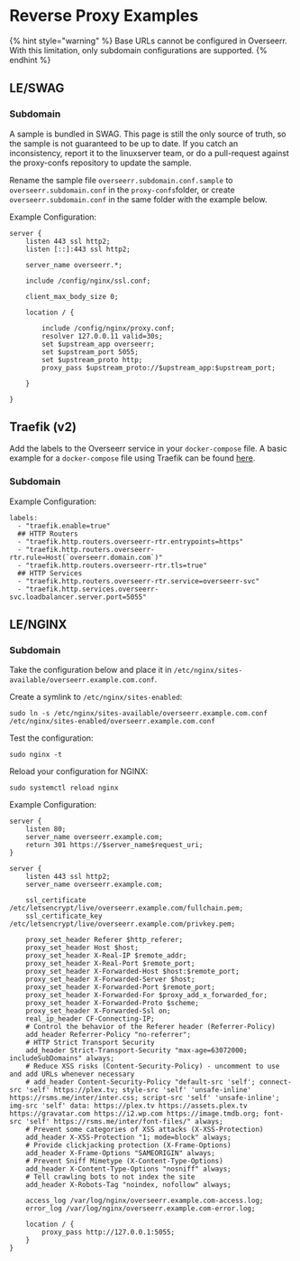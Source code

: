 # Reverse Proxy Examples

{% hint style="warning" %}
Base URLs cannot be configured in Overseerr. With this limitation, only subdomain configurations are supported.
{% endhint %}

## LE/SWAG

### Subdomain

A sample is bundled in SWAG. This page is still the only source of truth, so the sample is not guaranteed to be up to date. If you catch an inconsistency, report it to the linuxserver team, or do a pull-request against the proxy-confs repository to update the sample.

Rename the sample file `overseerr.subdomain.conf.sample` to `overseerr.subdomain.conf` in the `proxy-confs`folder, or create `overseerr.subdomain.conf` in the same folder with the example below.

Example Configuration:

```nginx
server {
    listen 443 ssl http2;
    listen [::]:443 ssl http2;

    server_name overseerr.*;

    include /config/nginx/ssl.conf;

    client_max_body_size 0;

    location / {

        include /config/nginx/proxy.conf;
        resolver 127.0.0.11 valid=30s;
        set $upstream_app overseerr;
        set $upstream_port 5055;
        set $upstream_proto http;
        proxy_pass $upstream_proto://$upstream_app:$upstream_port;

    }

}
```

## Traefik \(v2\)

Add the labels to the Overseerr service in your `docker-compose` file. A basic example for a `docker-compose` file using Traefik can be found [here](https://doc.traefik.io/traefik/user-guides/docker-compose/basic-example/).

### Subdomain

Example Configuration:

```text
labels:
  - "traefik.enable=true"
  ## HTTP Routers
  - "traefik.http.routers.overseerr-rtr.entrypoints=https"
  - "traefik.http.routers.overseerr-rtr.rule=Host(`overseerr.domain.com`)"
  - "traefik.http.routers.overseerr-rtr.tls=true"
  ## HTTP Services
  - "traefik.http.routers.overseerr-rtr.service=overseerr-svc"
  - "traefik.http.services.overseerr-svc.loadbalancer.server.port=5055"
```

## LE/NGINX

### Subdomain

Take the configuration below and place it in `/etc/nginx/sites-available/overseerr.example.com.conf`.

Create a symlink to `/etc/nginx/sites-enabled`:

```text
sudo ln -s /etc/nginx/sites-available/overseerr.example.com.conf /etc/nginx/sites-enabled/overseerr.example.com.conf
```

Test the configuration:

```text
sudo nginx -t
```

Reload your configuration for NGINX:

```text
sudo systemctl reload nginx
```

Example Configuration:

```text
server {
    listen 80;
    server_name overseerr.example.com;
    return 301 https://$server_name$request_uri;
}

server {
    listen 443 ssl http2;
    server_name overseerr.example.com;

    ssl_certificate /etc/letsencrypt/live/overseerr.example.com/fullchain.pem;
    ssl_certificate_key /etc/letsencrypt/live/overseerr.example.com/privkey.pem;

    proxy_set_header Referer $http_referer;
    proxy_set_header Host $host;
    proxy_set_header X-Real-IP $remote_addr;
    proxy_set_header X-Real-Port $remote_port;
    proxy_set_header X-Forwarded-Host $host:$remote_port;
    proxy_set_header X-Forwarded-Server $host;
    proxy_set_header X-Forwarded-Port $remote_port;
    proxy_set_header X-Forwarded-For $proxy_add_x_forwarded_for;
    proxy_set_header X-Forwarded-Proto $scheme;
    proxy_set_header X-Forwarded-Ssl on;
    real_ip_header CF-Connecting-IP;
    # Control the behavior of the Referer header (Referrer-Policy)
    add_header Referrer-Policy "no-referrer";
    # HTTP Strict Transport Security
    add_header Strict-Transport-Security "max-age=63072000; includeSubDomains" always;
    # Reduce XSS risks (Content-Security-Policy) - uncomment to use and add URLs whenever necessary
    # add_header Content-Security-Policy "default-src 'self'; connect-src 'self' https://plex.tv; style-src 'self' 'unsafe-inline' https://rsms.me/inter/inter.css; script-src 'self' 'unsafe-inline'; img-src 'self' data: https://plex.tv https://assets.plex.tv https://gravatar.com https://i2.wp.com https://image.tmdb.org; font-src 'self' https://rsms.me/inter/font-files/" always;
    # Prevent some categories of XSS attacks (X-XSS-Protection)
    add_header X-XSS-Protection "1; mode=block" always;
    # Provide clickjacking protection (X-Frame-Options)
    add_header X-Frame-Options "SAMEORIGIN" always;
    # Prevent Sniff Mimetype (X-Content-Type-Options)
    add_header X-Content-Type-Options "nosniff" always;
    # Tell crawling bots to not index the site
    add_header X-Robots-Tag "noindex, nofollow" always;

    access_log /var/log/nginx/overseerr.example.com-access.log;
    error_log /var/log/nginx/overseerr.example.com-error.log;

    location / {
        proxy_pass http://127.0.0.1:5055;
    }
}
```
